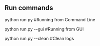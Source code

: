   Run commands
  ------------

  python run.py          #Running from Command Line
  
  python run.py --gui    #Running from GUI
  
  python run.py --clean  #Clean logs

